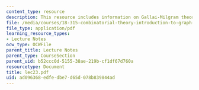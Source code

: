 ```yaml
---
content_type: resource
description: This resource includes information on Gallai-Milgram theorem.
file: /media/courses/18-315-combinatorial-theory-introduction-to-graph-theory-extremal-and-enumerative-combinatorics-spring-2005/ad096368edfedbe7d65d078b839844ad_lec23.pdf
file_type: application/pdf
learning_resource_types:
- Lecture Notes
ocw_type: OCWFile
parent_title: Lecture Notes
parent_type: CourseSection
parent_uid: b52ccc0d-5155-38ae-219b-cf1df67d760a
resourcetype: Document
title: lec23.pdf
uid: ad096368-edfe-dbe7-d65d-078b839844ad
---
```

